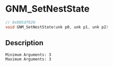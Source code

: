 # GNM_SetNestState
```c
// 0x005df920
void GNM_SetNestState(unk p0, unk p1, unk p2)
```
## Description
```
Minimum Arguments: 3
Maximum Arguments: 3
```
